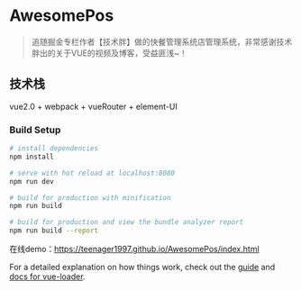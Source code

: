 # AwesomePos

> 追随掘金专栏作者【技术胖】做的快餐管理系统店管理系统，非常感谢技术胖出的关于VUE的视频及博客，受益匪浅~！

## 技术栈
vue2.0 + webpack + vueRouter + element-UI

### Build Setup

``` bash
# install dependencies
npm install

# serve with hot reload at localhost:8080
npm run dev

# build for production with minification
npm run build

# build for production and view the bundle analyzer report
npm run build --report
```
在线demo：https://teenager1997.github.io/AwesomePos/index.html

For a detailed explanation on how things work, check out the [guide](http://vuejs-templates.github.io/webpack/) and [docs for vue-loader](http://vuejs.github.io/vue-loader).

